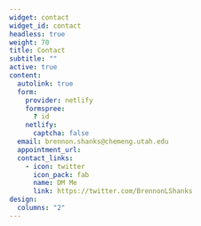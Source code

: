 ```yaml
---
widget: contact
widget_id: contact
headless: true
weight: 70
title: Contact
subtitle: ""
active: true
content:
  autolink: true
  form:
    provider: netlify
    formspree:
      ? id
    netlify:
      captcha: false
  email: brennon.shanks@chemeng.utah.edu
  appointment_url: 
  contact_links:
    - icon: twitter
      icon_pack: fab
      name: DM Me
      link: https://twitter.com/BrennonLShanks
design:
  columns: "2"
---
```

